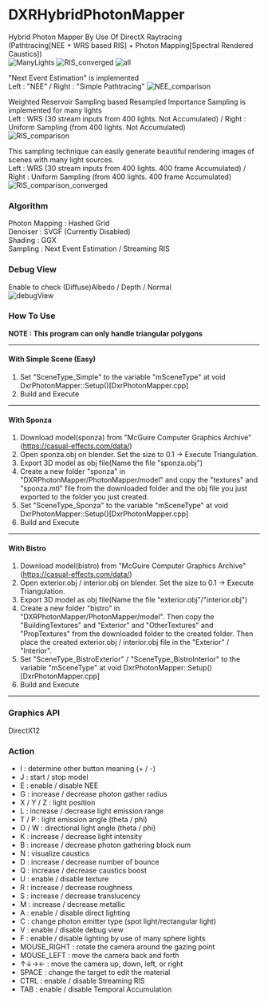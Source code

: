 # DXRHybridPhotonMapper
Hybrid Photon Mapper By Use Of DirectX Raytracing  
(Pathtracing[NEE + WRS based RIS] + Photon Mapping[Spectral Rendered Caustics])  
![ManyLights](https://github.com/AngularSpectrumMTD/DXR_HybridPhotonMapper/assets/65929274/8e7185df-84c7-48ed-8f7a-d3822337dcac)
![RIS_converged](https://github.com/AngularSpectrumMTD/DXR_HybridPhotonMapper/assets/65929274/036da7b4-9524-45be-9569-7cf2c9228f16)
![all](https://github.com/AngularSpectrumMTD/DXR_HybridPhotonMapper/assets/65929274/4d1a14ce-2f81-4827-a33c-b6b22ec8bdf6)

"Next Event Estimation" is implemented  
Left : "NEE" / Right : "Simple Pathtracing"
![NEE_comparison](https://github.com/AngularSpectrumMTD/DXR_HybridPhotonMapper/assets/65929274/b060029b-0dc0-49c9-bf97-2c36b79ec325)

Weighted Reservoir Sampling based Resampled Importance Sampling is implemented for many lights  
Left :  WRS (30 stream inputs from 400 lights. Not Accumulated) / Right : Uniform Sampling (from 400 lights. Not Accumulated)  
![RIS_comparison](https://github.com/AngularSpectrumMTD/DXR_HybridPhotonMapper/assets/65929274/da8a02e4-09c3-4a17-a0a5-3d02f4c2e875)

This sampling technique can easily generate beautiful rendering images of scenes with many light sources.  
Left :  WRS (30 stream inputs from 400 lights. 400 frame Accumulated) / Right : Uniform Sampling (from 400 lights. 400 frame Accumulated)  
![RIS_comparison_converged](https://github.com/AngularSpectrumMTD/DXR_HybridPhotonMapper/assets/65929274/fc76ea80-ea54-4baf-854d-0c925ead0d5a)

### Algorithm
Photon Mapping : Hashed Grid  
Denoiser : SVGF (Currently Disabled)  
Shading : GGX  
Sampling : Next Event Estimation / Streaming RIS

### Debug View
Enable to check (Diffuse)Albedo / Depth / Normal  
![debugView](https://github.com/AngularSpectrumMTD/DXR_HybridPhotonMapper/assets/65929274/cc8bf838-8cfd-4ba9-90cc-1b9174afe542)

### How To Use
**NOTE : This program can only handle triangular polygons**

---
#### With Simple Scene (Easy)
1. Set "SceneType_Simple" to the variable "mSceneType" at void DxrPhotonMapper::Setup()[DxrPhotonMapper.cpp]  
2. Build and Execute  
---
#### With Sponza
1. Download model(sponza) from "McGuire Computer Graphics Archive"(https://casual-effects.com/data/)  
2. Open sponza.obj on blender. Set the size to 0.1 -> Execute Triangulation.  
4. Export 3D model as obj file(Name the file "sponza.obj")  
5. Create a new folder "sponza" in "DXRPhotonMapper/PhotonMapper/model" and copy the "textures" and "sponza.mtl" file from the downloaded folder and the obj file you just exported to the folder you just created.  
6. Set "SceneType_Sponza" to the variable "mSceneType" at void DxrPhotonMapper::Setup()[DxrPhotonMapper.cpp]  
7. Build and Execute
---
#### With Bistro
1. Download model(bistro) from "McGuire Computer Graphics Archive"(https://casual-effects.com/data/)  
2. Open exterior.obj / interior.obj on blender. Set the size to 0.1 -> Execute Triangulation.  
3. Export 3D model as obj file(Name the file "exterior.obj"/"interior.obj")  
4. Create a new folder "bistro" in "DXRPhotonMapper/PhotonMapper/model". Then copy the "BuildingTextures" and "Exterior" and "OtherTextures" and "PropTextures" from the downloaded folder to the created folder. Then place the created exterior.obj / interior.obj file in the "Exterior" / "Interior".  
5. Set "SceneType_BistroExterior" / "SceneType_BistroInterior" to the variable "mSceneType" at void DxrPhotonMapper::Setup()[DxrPhotonMapper.cpp]  
6. Build and Execute  
---

### Graphics API
DirectX12

### Action

- I : determine other button meaning (+ / -)
- J : start / stop model
- E : enable / disable NEE
- G : increase / decrease photon gather radius
- X / Y / Z : light position
- L : increase / decrease light emission range
- T / P : light emission angle (theta / phi)
- O / W : directional light angle (theta / phi)
- K : increase / decrease light intensity
- B : increase / decrease photon gathering block num
- N : visualize caustics
- D : increase / decrease number of bounce
- Q : increase / decrease caustics boost
- U : enable / disable texture
- R : increase / decrease roughness
- S : increase / decrease translucency
- M : increase / decrease metallic
- A : enable / disable direct lighting
- C : change photon emitter type (spot light/rectangular light)
- V : enable / disable debug view
- F : enable / disable lighting by use of many sphere lights
- MOUSE_RIGHT : rotate the camera around the gazing point
- MOUSE_LEFT : move the camera back and forth
- ↑↓→← : move the camera up, down, left, or right
- SPACE : change the target to edit the material
- CTRL : enable / disable Streaming RIS
- TAB : enable / disable Temporal Accumulation